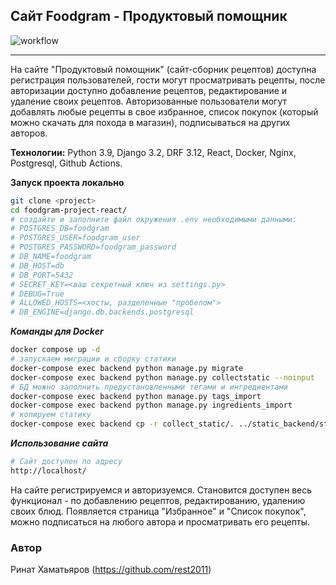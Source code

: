  ## Сайт Foodgram - Продуктовый помощник

 ![workflow](https://github.com/rest2011/foodgram-project-react/actions/workflows/main.yml/badge.svg?event=push)

---
 На сайте "Продуктовый помощник" (сайт-сборник рецептов) доступна регистрация пользователей, гости могут просматривать рецепты, после авторизации доступно добавление рецептов, редактирование и удаление своих рецептов. Авторизованные пользователи могут добавлять любые рецепты в свое избранное, список покупок (который можно скачать для похода в магазин), подписываться на других авторов.

 **Технологии:**
Python 3.9, Django 3.2, DRF 3.12, React, Docker, Nginx, Postgresql, Github Actions.

 **Запуск проекта локально**

 ```bash
git clone <project>
cd foodgram-project-react/
# создайте и заполните файл окружения .env необходимыми данными:
# POSTGRES_DB=foodgram
# POSTGRES_USER=foodgram_user
# POSTGRES_PASSWORD=foodgram_password
# DB_NAME=foodgram
# DB_HOST=db
# DB_PORT=5432
# SECRET_KEY=<ваш секретный ключ из settings.py>
# DEBUG=True
# ALLOWED_HOSTS=<хосты, разделенные "пробелом">
# DB_ENGINE=django.db.backends.postgresql
 ```

***Команды для Docker***
 ```bash
docker compose up -d
# запускаем миграции и сборку статики
docker-compose exec backend python manage.py migrate
docker-compose exec backend python manage.py collectstatic --noinput
# БД можно заполнить предустановленными тегами и ингредиентами
docker-compose exec backend python manage.py tags_import
docker-compose exec backend python manage.py ingredients_import
# копируем статику
docker-compose exec backend cp -r collect_static/. ../static_backend/static_backend/
```
***Использование сайта***

```bash
# Сайт доступен по адресу
http://localhost/
```
На сайте регистрируемся и авторизуемся. Становится доступен весь функционал - по добавлению рецептов, редактированию, удалению своих блюд. Появляется страница "Избранное" и "Список покупок", можно подписаться на любого автора и просматривать его рецепты.

### Автор
Ринат Хаматьяров (https://github.com/rest2011)